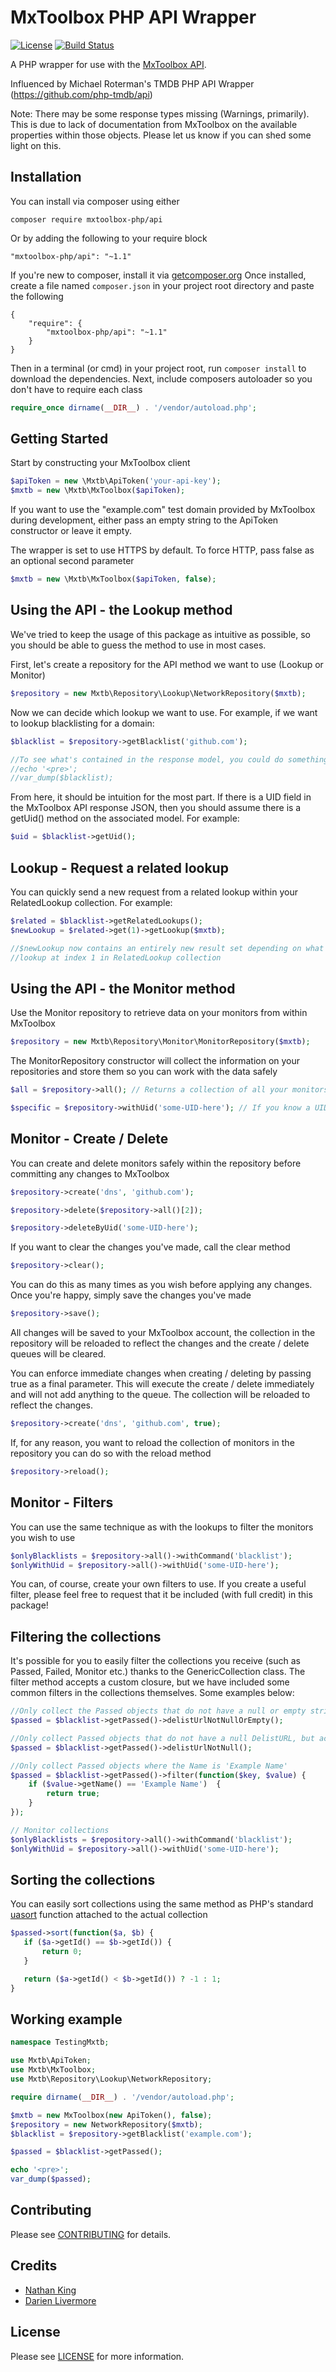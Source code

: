 # MxToolbox PHP API Wrapper

[![License](https://poser.pugx.org/php-tmdb/api/license.png)](LICENSE.txt)
[![Build Status](https://travis-ci.org/Vherus/mxtoolbox-php-api.svg?branch=master)](https://travis-ci.org/Vherus/mxtoolbox-php-api)

A PHP wrapper for use with the [MxToolbox API](http://mxtoolbox.com/productinfo/mxtoolboxapi).

Influenced by Michael Roterman's TMDB PHP API Wrapper (https://github.com/php-tmdb/api)

Note: There may be some response types missing (Warnings, primarily). This is due to lack of documentation from MxToolbox on the available
properties within those objects. Please let us know if you can shed some light on this.

## Installation

You can install via composer using either

```
composer require mxtoolbox-php/api
```

Or by adding the following to your require block

```
"mxtoolbox-php/api": "~1.1"
```

If you're new to composer, install it via [getcomposer.org](http://getcomposer.org)
Once installed, create a file named `composer.json` in your project root directory and paste the following

```
{
    "require": {
        "mxtoolbox-php/api": "~1.1"
    }
}
```

Then in a terminal (or cmd) in your project root, run `composer install` to download the dependencies.
Next, include composers autoloader so you don't have to require each class

```php
require_once dirname(__DIR__) . '/vendor/autoload.php';
```

## Getting Started

Start by constructing your MxToolbox client

```php
$apiToken = new \Mxtb\ApiToken('your-api-key');
$mxtb = new \Mxtb\MxToolbox($apiToken);
```
If you want to use the "example.com" test domain provided by MxToolbox during development, either pass an empty string to the ApiToken constructor or leave it empty.

The wrapper is set to use HTTPS by default. To force HTTP, pass false as an optional second parameter

```php
$mxtb = new \Mxtb\MxToolbox($apiToken, false);
```

## Using the API - the Lookup method

We've tried to keep the usage of this package as intuitive as possible, so you should be able to guess the method to use in most cases.

First, let's create a repository for the API method we want to use (Lookup or Monitor)

```php
$repository = new Mxtb\Repository\Lookup\NetworkRepository($mxtb);
```

Now we can decide which lookup we want to use. For example, if we want to lookup blacklisting for a domain:

```php
$blacklist = $repository->getBlacklist('github.com');

//To see what's contained in the response model, you could do something like below
//echo '<pre>';
//var_dump($blacklist);
```

From here, it should be intuition for the most part. If there is a UID field in the MxToolbox API response JSON, then
you should assume there is a getUid() method on the associated model. For example:

```php
$uid = $blacklist->getUid();
```

## Lookup - Request a related lookup

You can quickly send a new request from a related lookup within your RelatedLookup collection. For example:

```php
$related = $blacklist->getRelatedLookups();
$newLookup = $related->get(1)->getLookup($mxtb);

//$newLookup now contains an entirely new result set depending on what the command was in the related
//lookup at index 1 in RelatedLookup collection
```

## Using the API - the Monitor method

Use the Monitor repository to retrieve data on your monitors from within MxToolbox

```php
$repository = new Mxtb\Repository\Monitor\MonitorRepository($mxtb);
```

The MonitorRepository constructor will collect the information on your repositories and store them so you can work with the data safely

```php
$all = $repository->all(); // Returns a collection of all your monitors

$specific = $repository->withUid('some-UID-here'); // If you know a UID
```

## Monitor - Create / Delete

You can create and delete monitors safely within the repository before committing any changes to MxToolbox

```php
$repository->create('dns', 'github.com');

$repository->delete($repository->all()[2]);

$repository->deleteByUid('some-UID-here');
```

If you want to clear the changes you've made, call the clear method

```php
$repository->clear();
```

You can do this as many times as you wish before applying any changes. Once you're happy, simply save the changes you've made

```php
$repository->save();
```

All changes will be saved to your MxToolbox account, the collection in the repository will be reloaded to reflect the changes
and the create / delete queues will be cleared.

You can enforce immediate changes when creating / deleting by passing true as a final parameter. This will execute the
create / delete immediately and will not add anything to the queue. The collection will be reloaded to reflect the changes.

```php
$repository->create('dns', 'github.com', true);
```

If, for any reason, you want to reload the collection of monitors in the repository you can do so with the reload method

```php
$repository->reload();
```

## Monitor - Filters

You can use the same technique as with the lookups to filter the monitors you wish to use

```php
$onlyBlacklists = $repository->all()->withCommand('blacklist');
$onlyWithUid = $repository->all()->withUid('some-UID-here');
```

You can, of course, create your own filters to use. If you create a useful filter, please feel free to request that it be included (with full credit) in this package!

## Filtering the collections

It's possible for you to easily filter the collections you receive (such as Passed, Failed, Monitor etc.) thanks to the GenericCollection class. The filter method accepts
a custom closure, but we have included some common filters in the collections themselves. Some examples below:

```php
//Only collect the Passed objects that do not have a null or empty string DelistURL
$passed = $blacklist->getPassed()->delistUrlNotNullOrEmpty();

//Only collect Passed objects that do not have a null DelistURL, but accept empty strings
$passed = $blacklist->getPassed()->delistUrlNotNull();

//Only collect Passed objects where the Name is 'Example Name'
$passed = $blacklist->getPassed()->filter(function($key, $value) {
    if ($value->getName() == 'Example Name')  {
        return true;
    }
});

// Monitor collections
$onlyBlacklists = $repository->all()->withCommand('blacklist');
$onlyWithUid = $repository->all()->withUid('some-UID-here');
```

## Sorting the collections

You can easily sort collections using the same method as PHP's standard [uasort](http://php.net/uasort) function attached to the actual collection

```php
$passed->sort(function($a, $b) {
   if ($a->getId() == $b->getId()) {
       return 0;
   }

   return ($a->getId() < $b->getId()) ? -1 : 1;
}
```

## Working example

```php
namespace TestingMxtb;

use Mxtb\ApiToken;
use Mxtb\MxToolbox;
use Mxtb\Repository\Lookup\NetworkRepository;

require dirname(__DIR__) . '/vendor/autoload.php';

$mxtb = new MxToolbox(new ApiToken(), false);
$repository = new NetworkRepository($mxtb);
$blacklist = $repository->getBlacklist('example.com');

$passed = $blacklist->getPassed();

echo '<pre>';
var_dump($passed);
```

## Contributing

Please see [CONTRIBUTING](CONTRIBUTING.md) for details.


## Credits

- [Nathan King](mailto:nkvherus@gmail.com)
- [Darien Livermore](mailto:daz.livermore@hotmail.com)


## License

Please see [LICENSE](LICENSE.txt) for more information.
